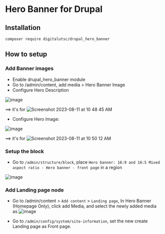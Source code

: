 # Hero Banner for Drupal

## Installation 

````
composer require digitalutsc/drupal_hero_banner
````

## How to setup

### Add Banner images
* Enable drupal_hero_banner module 
* Go to /admin/content, add media > Hero Banner Image
* Configure Hero Description
     
![image](https://github.com/digitalutsc/islandora_lite_docs/assets/7862086/4849fe1e-06b5-49e1-a51a-40ecbf9dadaf)

==> it's for 
![Screenshot 2023-08-11 at 10 48 45 AM](https://github.com/digitalutsc/islandora_lite_docs/assets/7862086/6ca21e72-444a-48b7-a087-7fea2c74bd05)

* Configure Hero Image: 

![image](https://github.com/digitalutsc/islandora_lite_docs/assets/7862086/5214dc09-ff41-432c-b11f-189113bb7922)

==> it's for 
![Screenshot 2023-08-11 at 10 50 12 AM](https://github.com/digitalutsc/islandora_lite_docs/assets/7862086/b471a31e-84e6-4c6f-963e-11f5de71bd2c)

### Setup the block

* Go to `/admin/structure/block`, place `Hero banner: 16:9 and 16:5 Mixed aspect ratio - Hero banner - front page` in a region

![image](https://github.com/digitalutsc/islandora_lite_docs/assets/7862086/7cb0d3f8-faa0-41c6-8bb8-c5c5249e8070)

### Add Landing page node

* Go to /admin/content > `Add content` > `Landing page`, In Hero Banner (Homepage Only), click add Media, and select the newly added media as 
![image](https://github.com/digitalutsc/islandora_lite_docs/assets/7862086/50f0521a-4f6b-46fd-b524-38aba64b7443)

* Go to `/admin/config/system/site-information`, set the new create Landing page as Front page. 
